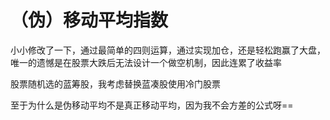 # （伪）移动平均指数

小小修改了一下，通过最简单的四则运算，通过实现加仓，还是轻松跑赢了大盘，唯一的遗憾是在股票大跌后无法设计一个做空机制，因此连累了收益率

股票随机选的蓝筹股，我考虑替换蓝凑股使用冷门股票

至于为什么是伪移动平均不是真正移动平均，因为我不会方差的公式呀==